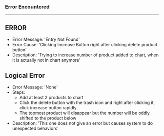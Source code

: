 ### Error Encountered

---


## ERROR 

* Error Message: 'Entry Not Found'
* Error Cause: 'Clicking Increase Button right after clicking delete product button'
* Description: 'Trying to increase number of product added to chart, when it is actually not in chart anymore'


## Logical Error

* Error Message: 'None'
* Steps:
    * Add at least 2 products to chart
    * Click the delete button with the trash icon and right after clicking it, click increase button rapidly
    * The topmost product will disappear but the number will be oddly shifted to the product below
* Description: 'This one does not give an error but causes system to do unexpected behaviors'
